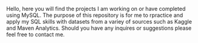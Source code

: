 Hello, here you will find the projects I am working on or have completed using MySQL. The purpose of this repository is for me to rpractice and apply my SQL skills with datasets from a variey of sources such as Kaggle and Maven Analytics. Should you have any inquires or suggestions please feel free to contact me.
